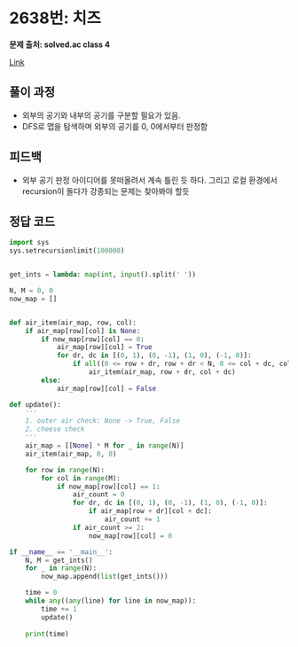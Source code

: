 # 2638번: 치즈 
**문제 출처: solved.ac class 4**

[Link](https://www.acmicpc.net/problem/2638)

## 풀이 과정
* 외부의 공기와 내부의 공기를 구분할 필요가 있음.
* DFS로 맵을 탐색하며 외부의 공기를 0, 0에서부터 판정함

## 피드백
* 외부 공기 판정 아이디어를 못떠올려서 계속 틀린 듯 하다. 그리고 로컬 환경에서 recursion이 돌다가 강종되는 문제는 찾아봐야 할듯

## 정답 코드
```python
import sys
sys.setrecursionlimit(100000)


get_ints = lambda: map(int, input().split(' '))

N, M = 0, 0
now_map = []


def air_item(air_map, row, col):
    if air_map[row][col] is None:
        if now_map[row][col] == 0:
            air_map[row][col] = True
            for dr, dc in [(0, 1), (0, -1), (1, 0), (-1, 0)]:
                if all((0 <= row + dr, row + dr < N, 0 <= col + dc, col + dc < M)):
                    air_item(air_map, row + dr, col + dc)
        else:
            air_map[row][col] = False

def update():
    '''
    1. outer air check: None -> True, False
    2. cheese check
    '''
    air_map = [[None] * M for _ in range(N)]
    air_item(air_map, 0, 0)

    for row in range(N):
        for col in range(M):
            if now_map[row][col] == 1:
                air_count = 0
                for dr, dc in [(0, 1), (0, -1), (1, 0), (-1, 0)]:
                    if air_map[row + dr][col + dc]:
                        air_count += 1
                if air_count >= 2:
                    now_map[row][col] = 0

if __name__ == '__main__':
    N, M = get_ints()
    for _ in range(N):
        now_map.append(list(get_ints()))

    time = 0
    while any((any(line) for line in now_map)):
        time += 1
        update()
    
    print(time)

```
